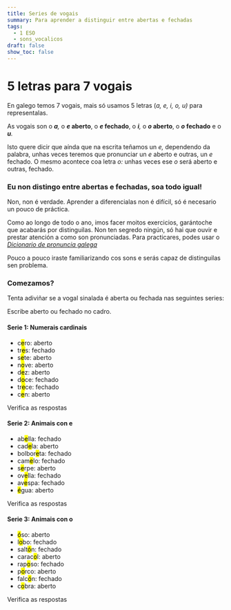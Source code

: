 ```yaml
---
title: Series de vogais
summary: Para aprender a distinguir entre abertas e fechadas
tags:
  - 1 ESO
  - sons_vocalicos
draft: false
show_toc: false
---
```

# 5 letras para 7 vogais

En galego temos 7 vogais, mais só usamos 5 letras (*a, e, i, o, u)* para representalas.

As vogais son o ***a**,* o ***e* aberto**, o ***e* fechado**, o ***i**,* o ***o* aberto**, o ***o* fechado** e o ***u**.*

Isto quere dicir que aínda que na escrita teñamos un *e,* dependendo da palabra, unhas veces teremos que pronunciar un *e* aberto e outras, un *e* fechado. O mesmo acontece coa letra *o:* unhas veces ese *o* será aberto e outras, fechado.

### Eu non distingo entre abertas e fechadas, soa todo igual!

Non, non é verdade. Aprender a diferencialas non é difícil, só é necesario un pouco de práctica.

Como ao longo de todo o ano, imos facer moitos exercicios, garántoche que acabarás por distinguilas. Non ten segredo ningún, só hai que ouvir e prestar atención a como son pronunciadas. Para practicares, podes usar o *[Dicionario de pronuncia galega](https://ilg.usc.es/pronuncia/)*

Pouco a pouco iraste familiarizando cos sons e serás capaz de distinguilas sen problema. 

### Comezamos?

Tenta adiviñar se a vogal sinalada é aberta ou fechada nas seguintes series:

Escribe aberto ou fechado no cadro.

#### Serie 1: Numerais cardinais

* c<mark>e</mark>ro: <e-answer>aberto</e-answer>
* tr<mark>e</mark>s: <e-answer>fechado</e-answer>
* s<mark>e</mark>te: <e-answer>aberto</e-answer>
* n<mark>o</mark>ve: <e-answer>aberto</e-answer>
* d<mark>e</mark>z: <e-answer>aberto</e-answer>
* d<mark>o</mark>ce: <e-answer>fechado</e-answer>
* tr<mark>e</mark>ce: <e-answer>fechado</e-answer>
* c<mark>e</mark>n: <e-answer>aberto</e-answer>

<e-validate>Verifica as respostas</e-validate>

#### Serie 2: Animais con e

* ab<mark>e</mark>lla: <e-answer>fechado</e-answer>
* cad<mark>e</mark>la: <e-answer>aberto</e-answer>
* bolbor<mark>e</mark>ta: <e-answer>fechado</e-answer>
* cam<mark>e</mark>lo: <e-answer>fechado</e-answer>
* s<mark>e</mark>rpe: <e-answer>aberto</e-answer>
* ov<mark>e</mark>lla: <e-answer>fechado</e-answer>
* av<mark>e</mark>spa: <e-answer>fechado</e-answer>
* <mark>é</mark>gua: <e-answer>aberto</e-answer>

<e-validate>Verifica as respostas</e-validate>

#### Serie 3: Animais con o 

* <mark>ó</mark>so: <e-answer>aberto</e-answer>
* l<mark>o</mark>bo: <e-answer>fechado</e-answer>
* salt<mark>ó</mark>n: <e-answer>fechado</e-answer>
* carac<mark>o</mark>l: <e-answer>aberto</e-answer>
* rap<mark>o</mark>so: <e-answer>fechado</e-answer>
* p<mark>o</mark>rco: <e-answer>aberto</e-answer>
* falc<mark>ó</mark>n: <e-answer>fechado</e-answer>
* c<mark>o</mark>bra: <e-answer>aberto</e-answer>

<e-validate>Verifica as respostas</e-validate>